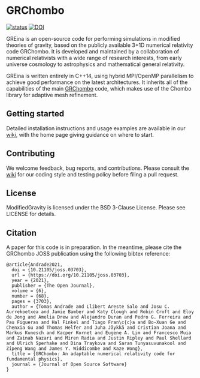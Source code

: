 # GRChombo

[![status](https://joss.theoj.org/papers/af52e7f1b7637bfa68818fde7c1a34de/status.svg)](https://joss.theoj.org/papers/af52e7f1b7637bfa68818fde7c1a34de)
[![DOI](https://zenodo.org/badge/118786602.svg)](https://zenodo.org/badge/latestdoi/118786602)

GREina is an open-source code for performing simulations in modified 
theories of gravity, based on the publicly available 
3+1D numerical relativity code GRChombo.
It is developed and maintained by a collaboration of numerical relativists with a
wide range of research interests, from early universe cosmology to astrophysics
and mathematical general relativity.

GREina is written entirely in C++14, using hybrid MPI/OpenMP 
parallelism to achieve good performance on the latest architectures.
It inherits all of the capabilities of the main [GRChombo](https://github.com/GRChombo/GRChombo) 
code, which makes use of the Chombo library for adaptive mesh refinement.

## Getting started
Detailed installation instructions and usage examples are available in
our [wiki](https://github.com/GRChombo/ModifiedGravity/wiki), with the home page giving guidance on where to start.

## Contributing
We welcome feedback, bug reports, and contributions. Please consult the [wiki](https://github.com/GRChombo/ModifiedGravity/wiki)
for our coding style and testing policy before filing a pull request.

## License
ModifiedGravity is licensed under the BSD 3-Clause License. Please see LICENSE for details.

## Citation
A paper for this code is in preparation. In the meantime, please cite the GRChombo JOSS publication using the following bibtex reference:

```
@article{Andrade2021,
  doi = {10.21105/joss.03703},
  url = {https://doi.org/10.21105/joss.03703},
  year = {2021},
  publisher = {The Open Journal},
  volume = {6},
  number = {68},
  pages = {3703},
  author = {Tomas Andrade and Llibert Areste Salo and Josu C. Aurrekoetxea and Jamie Bamber and Katy Clough and Robin Croft and Eloy de Jong and Amelia Drew and Alejandro Duran and Pedro G. Ferreira and Pau Figueras and Hal Finkel and Tiago Fran\c{c}a and Bo-Xuan Ge and Chenxia Gu and Thomas Helfer and Juha Jäykkä and Cristian Joana and Markus Kunesch and Kacper Kornet and Eugene A. Lim and Francesco Muia and Zainab Nazari and Miren Radia and Justin Ripley and Paul Shellard and Ulrich Sperhake and Dina Traykova and Saran Tunyasuvunakool and Zipeng Wang and James Y. Widdicombe and Kaze Wong},
  title = {GRChombo: An adaptable numerical relativity code for fundamental physics},
  journal = {Journal of Open Source Software}
}
```
